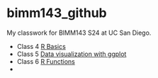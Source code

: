 # bimm143_github
My classwork for BIMM143 S24 at UC San Diego.

- Class 4 [R Basics]()
- Class 5 [Data visualization with ggplot](http://www.bbc.co.uk)
- Class 6 [R Functions]()
- 
